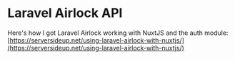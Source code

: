 # Laravel Airlock API

Here's how I got Laravel Airlock working with NuxtJS and the auth module: [https://serversideup.net/using-laravel-airlock-with-nuxtjs/](https://serversideup.net/using-laravel-airlock-with-nuxtjs/)
